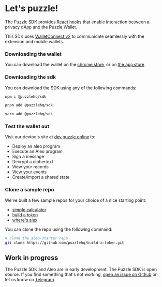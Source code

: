 # Let's puzzle!

The Puzzle SDK provides [React hooks](https://react.dev/reference/react) that enable interaction between a privacy dApp and the Puzzle Wallet. 

This SDK uses [WalletConnect v2](https://docs.walletconnect.com/) to communicate seamlessly with the extension and mobile wallets. 

### Downloading the wallet
You can download the wallet on the [chrome store](https://chromewebstore.google.com/detail/puzzle-wallet/fdchdcpieegfofnofhgdombfckhbcokj), or on [the app store](https://apps.apple.com/us/app/puzzle-aleo-wallet/id6450268321).

### Downloading the sdk
You can download the SDK using any of the following commands:

```sh
npm i @puzzlehq/sdk
```
```sh
pnpm add @puzzlehq/sdk
```
```sh
yarn add @puzzlehq/sdk
```

### Test the wallet out
Visit our devtools site at [dev.puzzle.online](https://dev.puzzle.online) to:
- Deploy an aleo program
- Execute an Aleo program
- Sign a message
- Decrypt a ciphertext
- View your records
- View your events
- Create/import a shared state

### Clone a sample repo
We've built a few sample repos for your choice of a nice starting point:
* [simple calculator](https://github.com/puzzlehq/aleo-starter.git)
* [build a token](https://github.com/puzzlehq/build-a-token.git)
* [where's alex](https://github.com/puzzlehq/coinflip.git)

You can clone the repo using the following command:

```sh
# clone the aleo-starter repo
git clone https://github.com/puzzlehq/build-a-token.git
```

## Work in progress
The Puzzle SDK and Aleo are in early development.
The Puzzle SDK is open source. If you find something that's not working, [open an issue on Github](https://github.com/puzzlehq/puzzle-sdk/issues/new/choose) or let us know on [Telegram](https://t.me/puzzledev).
